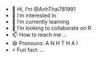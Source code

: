 - 👋 Hi, I’m @AnhThai781991
- 👀 I’m interested in
- 🌱 I’m currently learning 
- 💞️ I’m looking to collaborate on R
- 📫 How to reach me ...
- 😄 Pronouns: A N H T H A I
- ⚡ Fun fact: ...

<!---
AnhThai781991/AnhThai781991 is a ✨ special ✨ repository because its `README.md` (this file) appears on your GitHub profile.
You can click the Preview link to take a look at your changes.
--->
